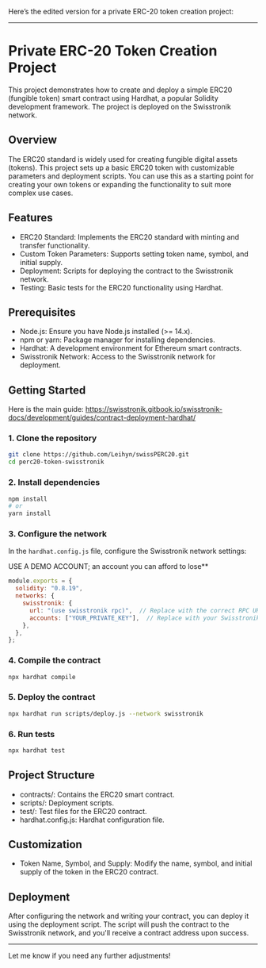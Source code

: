 Here’s the edited version for a private ERC-20 token creation project:

---

# Private ERC-20 Token Creation Project

This project demonstrates how to create and deploy a simple ERC20 (fungible token) smart contract using Hardhat, a popular Solidity development framework. The project is deployed on the Swisstronik network.

## Overview

The ERC20 standard is widely used for creating fungible digital assets (tokens). This project sets up a basic ERC20 token with customizable parameters and deployment scripts. You can use this as a starting point for creating your own tokens or expanding the functionality to suit more complex use cases.

## Features

- ERC20 Standard: Implements the ERC20 standard with minting and transfer functionality.
- Custom Token Parameters: Supports setting token name, symbol, and initial supply.
- Deployment: Scripts for deploying the contract to the Swisstronik network.
- Testing: Basic tests for the ERC20 functionality using Hardhat.

## Prerequisites

- Node.js: Ensure you have Node.js installed (>= 14.x).
- npm or yarn: Package manager for installing dependencies.
- Hardhat: A development environment for Ethereum smart contracts.
- Swisstronik Network: Access to the Swisstronik network for deployment.

## Getting Started

Here is the main guide: https://swisstronik.gitbook.io/swisstronik-docs/development/guides/contract-deployment-hardhat/

### 1. Clone the repository

```bash
git clone https://github.com/Leihyn/swissPERC20.git
cd perc20-token-swisstronik
```

### 2. Install dependencies

```bash
npm install
# or
yarn install
```

### 3. Configure the network

In the `hardhat.config.js` file, configure the Swisstronik network settings:

USE A DEMO ACCOUNT; an account you can afford to lose**

```javascript
module.exports = {
  solidity: "0.8.19",
  networks: {
    swisstronik: {
      url: "(use swisstronik rpc)",  // Replace with the correct RPC URL in the gitbook
      accounts: ["YOUR_PRIVATE_KEY"],  // Replace with your Swisstronik network private key
    },
  },
};
```

### 4. Compile the contract

```bash
npx hardhat compile
```

### 5. Deploy the contract

```bash
npx hardhat run scripts/deploy.js --network swisstronik
```

### 6. Run tests

```bash
npx hardhat test
```

## Project Structure

- contracts/: Contains the ERC20 smart contract.
- scripts/: Deployment scripts.
- test/: Test files for the ERC20 contract.
- hardhat.config.js: Hardhat configuration file.

## Customization

- Token Name, Symbol, and Supply: Modify the name, symbol, and initial supply of the token in the ERC20 contract.

## Deployment

After configuring the network and writing your contract, you can deploy it using the deployment script. The script will push the contract to the Swisstronik network, and you'll receive a contract address upon success.

--- 

Let me know if you need any further adjustments!
